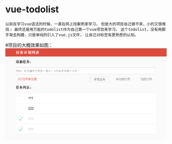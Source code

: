 # vue-todolist
`以前在学习vue语法的时候，一直在网上找案例来学习，`
`但是大的项目自己做不来，小的又很难找；`
`最终还是用万能的todolist作为自己第一个vue项目来学习。`
`这个todolist，没有用脚手架去构建，只是单纯的引入了vue.js文件，`
`让自己对标签有更熟悉的认知。`

#项目的大概效果如图：
![vue-todolist](/jt/1.png)
<br/>
